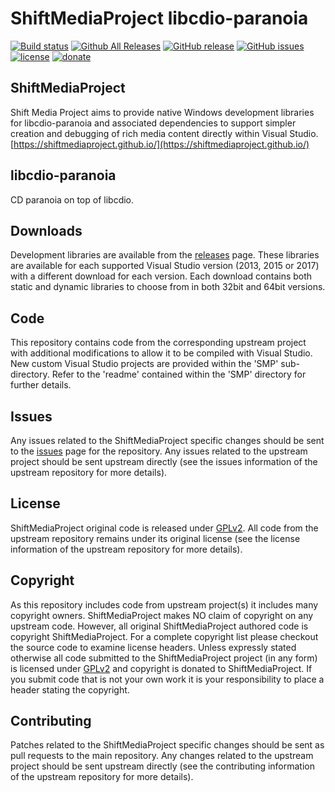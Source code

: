 ShiftMediaProject libcdio-paranoia
=============
[![Build status](https://ci.appveyor.com/api/projects/status/bssl09y3w7n7nkjb?svg=true)](https://ci.appveyor.com/project/Sibras/libcdio-paranoia)
[![Github All Releases](https://img.shields.io/github/downloads/ShiftMediaProject/libcdio-paranoia/total.svg)](https://github.com/ShiftMediaProject/libcdio-paranoia/releases)
[![GitHub release](https://img.shields.io/github/release/ShiftMediaProject/libcdio-paranoia.svg)](https://github.com/ShiftMediaProject/libcdio-paranoia/releases/latest)
[![GitHub issues](https://img.shields.io/github/issues/ShiftMediaProject/libcdio-paranoia.svg)](https://github.com/ShiftMediaProject/libcdio-paranoia/issues)
[![license](https://img.shields.io/github/license/ShiftMediaProject/libcdio-paranoia.svg)](https://github.com/ShiftMediaProject/libcdio-paranoia)
[![donate](https://img.shields.io/badge/donate-link-brightgreen.svg)](https://shiftmediaproject.github.io/8-donate/)
## ShiftMediaProject

Shift Media Project aims to provide native Windows development libraries for libcdio-paranoia and associated dependencies to support simpler creation and debugging of rich media content directly within Visual Studio. [https://shiftmediaproject.github.io/](https://shiftmediaproject.github.io/)

## libcdio-paranoia

CD paranoia on top of libcdio.

## Downloads

Development libraries are available from the [releases](https://github.com/ShiftMediaProject/libcdio-paranoia/releases) page. These libraries are available for each supported Visual Studio version (2013, 2015 or 2017) with a different download for each version. Each download contains both static and dynamic libraries to choose from in both 32bit and 64bit versions.

## Code

This repository contains code from the corresponding upstream project with additional modifications to allow it to be compiled with Visual Studio. New custom Visual Studio projects are provided within the 'SMP' sub-directory. Refer to the 'readme' contained within the 'SMP' directory for further details.

## Issues

Any issues related to the ShiftMediaProject specific changes should be sent to the [issues](https://github.com/ShiftMediaProject/libcdio-paranoia/issues) page for the repository. Any issues related to the upstream project should be sent upstream directly (see the issues information of the upstream repository for more details).

## License

ShiftMediaProject original code is released under [GPLv2](https://www.gnu.org/licenses/gpl-2.0.html). All code from the upstream repository remains under its original license (see the license information of the upstream repository for more details).

## Copyright

As this repository includes code from upstream project(s) it includes many copyright owners. ShiftMediaProject makes NO claim of copyright on any upstream code. However, all original ShiftMediaProject authored code is copyright ShiftMediaProject. For a complete copyright list please checkout the source code to examine license headers. Unless expressly stated otherwise all code submitted to the ShiftMediaProject project (in any form) is licensed under [GPLv2](https://www.gnu.org/licenses/gpl-2.0.html) and copyright is donated to ShiftMediaProject. If you submit code that is not your own work it is your responsibility to place a header stating the copyright.

## Contributing

Patches related to the ShiftMediaProject specific changes should be sent as pull requests to the main repository. Any changes related to the upstream project should be sent upstream directly (see the contributing information of the upstream repository for more details).
